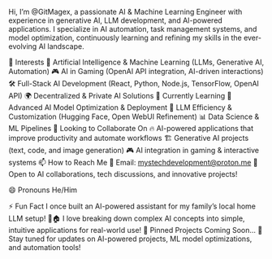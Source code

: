 Hi, I’m @GitMagex, a passionate AI & Machine Learning Engineer with experience in generative AI, LLM development, and AI-powered applications. 
I specialize in AI automation, task management systems, and model optimization, continuously learning and refining my skills in the ever-evolving AI landscape.

👀 Interests
🧠 Artificial Intelligence & Machine Learning (LLMs, Generative AI, Automation)
🎮 AI in Gaming (OpenAI API integration, AI-driven interactions)
🛠 Full-Stack AI Development (React, Python, Node.js, TensorFlow, OpenAI API)
🌍 Decentralized & Private AI Solutions
🌱 Currently Learning
🤖 Advanced AI Model Optimization & Deployment
📡 LLM Efficiency & Customization (Hugging Face, Open WebUI Refinement)
📊 Data Science & ML Pipelines
💞️ Looking to Collaborate On
🔥 AI-powered applications that improve productivity and automate workflows
🏗 Generative AI projects (text, code, and image generation)
🎮 AI integration in gaming & interactive systems
📫 How to Reach Me
📩 Email: mystechdevelopment@proton.me
💬 Open to AI collaborations, tech discussions, and innovative projects!

😄 Pronouns
He/Him

⚡ Fun Fact
I once built an AI-powered assistant for my family’s local home LLM setup! 🤖🏠
I love breaking down complex AI concepts into simple, intuitive applications for real-world use!
🚀 Pinned Projects Coming Soon...
📌 Stay tuned for updates on AI-powered projects, ML model optimizations, and automation tools!
